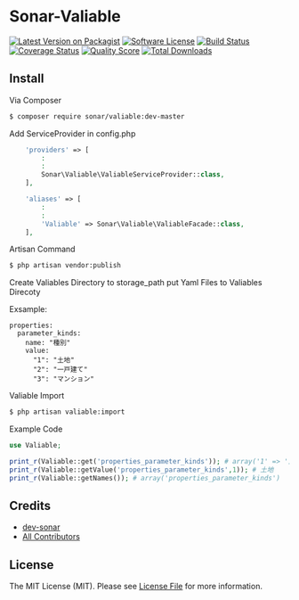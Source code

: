 # Sonar-Valiable

[![Latest Version on Packagist][ico-version]][link-packagist]
[![Software License][ico-license]](LICENSE.md)
[![Build Status][ico-circleci]][link-circleci]
[![Coverage Status][ico-scrutinizer]][link-scrutinizer]
[![Quality Score][ico-code-quality]][link-code-quality]
[![Total Downloads][ico-downloads]][link-downloads]

## Install

Via Composer

``` bash
$ composer require sonar/valiable:dev-master
```

Add ServiceProvider in config.php
``` php
    'providers' => [
        :
        :
        Sonar\Valiable\ValiableServiceProvider::class,
    ],

    'aliases' => [
        :
        :
        'Valiable' => Sonar\Valiable\ValiableFacade::class,
    ],
```

Artisan Command
``` bash
$ php artisan vendor:publish
```

Create Valiables Directory to storage_path
put Yaml Files to Valiables Direcoty 

Exsample:
``` file
properties:
  parameter_kinds:
    name: "種別"
    value:
      "1": "土地"
      "2": "一戸建て"
      "3": "マンション"
```

Valiable Import
``` bash
$ php artisan valiable:import
```

Example Code
``` php
use Valiable;

print_r(Valiable::get('properties_parameter_kinds')); # array('1' => '土地','2' => '一戸建て','3'=>'マンション')
print_r(Valiable::getValue('properties_parameter_kinds',1)); # 土地
print_r(Valiable::getNames()); # array('properties_parameter_kinds')

```


<!--
## Usage

``` php
$skeleton = new League\Skeleton();
echo $skeleton->echoPhrase('Hello, League!');
```

## Change log

Please see [CHANGELOG](CHANGELOG.md) for more information what has changed recently.

## Testing

``` bash
$ composer test
```

## Contributing

Please see [CONTRIBUTING](CONTRIBUTING.md) and [CONDUCT](CONDUCT.md) for details.

## Security

If you discover any security related issues, please email :author_email instead of using the issue tracker.
-->

## Credits

- [dev-sonar][link-author]
- [All Contributors][link-contributors]

## License

The MIT License (MIT). Please see [License File](LICENSE.md) for more information.

[ico-version]: https://img.shields.io/packagist/v/sonar/valiable.svg?style=flat-square
[ico-license]: https://img.shields.io/badge/license-MIT-brightgreen.svg?style=flat-square
[ico-circleci]: https://circleci.com/gh/dev-sonar/sonar-valiable.svg?style=shield&circle-token=d9c8812dec2ac73a00306fcfadaaa1528b6f8ce2
[ico-scrutinizer]: https://img.shields.io/scrutinizer/coverage/g/dev-sonar/sonar-valiable.svg?style=flat-square
[ico-code-quality]: https://img.shields.io/scrutinizer/g/dev-sonar/sonar-valiable.svg?style=flat-square
[ico-downloads]: https://img.shields.io/packagist/dt/sonar/valiable.svg?style=flat-square

[link-packagist]: https://packagist.org/packages/sonar/valiable
[link-circleci]: https://circleci.com/gh/dev-sonar/sonar-valiable
[link-scrutinizer]: https://scrutinizer-ci.com/g/dev-sonar/sonar-valiable/code-structure
[link-code-quality]: https://scrutinizer-ci.com/g/dev-sonar/sonar-valiable
[link-downloads]: https://packagist.org/packages/sonar/valiable
[link-author]: https://github.com/dev-sonar
[link-contributors]: ../../contributors

